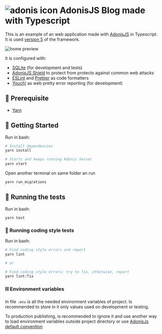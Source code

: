 # ![adonis icon](https://user-images.githubusercontent.com/25934051/82269493-44409680-9948-11ea-864f-26443e69da41.png) AdonisJS Blog made with Typescript

This is an example of an web application made with [AdonisJS](https://adonisjs.com/) in Typescript.
It is used [version 5](https://preview.adonisjs.com/) of the framework.

![home preview](https://user-images.githubusercontent.com/25934051/82269440-13606180-9948-11ea-9ba2-c9d5cb19e824.png)

It is configured with:

- [SQLite](https://www.sqlite.org/index.html) (for development and tests)
- [AdonisJS Shield](https://preview.adonisjs.com/releases/shield/version-2) to protect from protects against common web attacks
- [ESLint](https://eslint.org/) and [Prettier](https://prettier.io/) as code formatters
- [Youch!](https://github.com/poppinss/youch) as web pretty error reporting (for development)

## 📝 Prerequisite

- [Yarn](https://yarnpkg.com/)

## 🏁 Getting Started

Run in bash:

```bash
# Install dependencies
yarn install

# Starts and keeps running Adonis Server
yarn start
```

Open another terminal on same folder an run

```bash
yarn run_migrations
```

## 🔧 Running the tests

Run in bash:

```bash
yarn test
```

### 🎈 Running coding style tests

Run in bash:

```bash
# Find coding style errors and report
yarn lint

# or

# Find coding style errors; try to fix, otherwise, report
yarn lint:fix
```

### ⛓️ Environment variables

In file `.env` is all the needed environment variables of project. Is recommended to store in it only values used on development or testing.

To production publishing, is recommended to ignore it and use another way to load environment variables outside project directory or use [AdonisJs default convention](https://adonisjs.com/docs/4.0/configuration-and-env#_environment_variables)
